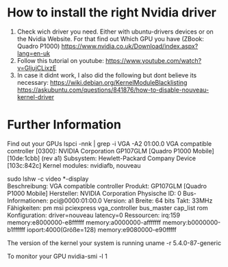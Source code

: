 # How to install the right Nvidia driver

1. Check wich driver you need. Either with ubuntu-drivers devices or on the Nvidia Website. For that find out Which GPU you have (ZBook: Quadro P1000) https://www.nvidia.co.uk/Download/index.aspx?lang=en-uk
2. Follow this tutorial on youtube: https://www.youtube.com/watch?v=GljujCLixzE
3. In case it didnt work, I also did the following but dont believe its necessary:
   https://wiki.debian.org/KernelModuleBlacklisting
   https://askubuntu.com/questions/841876/how-to-disable-nouveau-kernel-driver


# Further Information

Find out your GPUs
lspci -nnk | grep -i VGA -A2
	01:00.0 VGA compatible controller [0300]: NVIDIA Corporation GP107GLM [Quadro P1000 Mobile] [10de:1cbb] (rev a1)
	Subsystem: Hewlett-Packard Company Device [103c:842c]
	Kernel modules: nvidiafb, nouveau

sudo lshw -c video
  *-display                 
       Beschreibung: VGA compatible controller
       Produkt: GP107GLM [Quadro P1000 Mobile]
       Hersteller: NVIDIA Corporation
       Physische ID: 0
       Bus-Informationen: pci@0000:01:00.0
       Version: a1
       Breite: 64 bits
       Takt: 33MHz
       Fähigkeiten: pm msi pciexpress vga_controller bus_master cap_list rom
       Konfiguration: driver=nouveau latency=0
       Ressourcen: irq:159 memory:e8000000-e8ffffff memory:a0000000-afffffff memory:b0000000-b1ffffff ioport:4000(Größe=128) memory:e9080000-e90fffff




The version of the kernel your system is running 
uname -r
5.4.0-87-generic


To monitor your GPU
nvidia-smi -l 1
